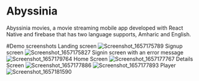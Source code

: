 # Abyssinia
Abyssinia movies, a movie streaming mobile app developed with React Native and firebase that has two language supports, Amharic and English. 

#Demo screenshots
Landing screen
![Screenshot_1657175789](https://user-images.githubusercontent.com/77884624/177734275-1a99388b-f615-4e6c-8662-0c2b5a6b3c63.png)
Signup screen
![Screenshot_1657175827](https://user-images.githubusercontent.com/77884624/177734530-e0609650-2150-4165-ba67-6771ff5fd3a9.png)
Signin screen with an error message
![Screenshot_1657179764](https://user-images.githubusercontent.com/77884624/177734767-749ece15-73b7-4aff-b4d7-013cd1af2da1.png)
Home Screen
![Screenshot_1657177767](https://user-images.githubusercontent.com/77884624/177734970-076754ea-ac48-4cb8-8dea-0de9ded67374.png)
Details Screen
![Screenshot_1657177886](https://user-images.githubusercontent.com/77884624/177735302-298db238-8e97-4990-bad7-0830db984614.png)
![Screenshot_1657177893](https://user-images.githubusercontent.com/77884624/177735379-30b18774-8451-4739-aa9f-acbc062a658f.png)
Player
![Screenshot_1657181590](https://user-images.githubusercontent.com/77884624/177735562-77038c8d-8311-40b4-9df6-3a3402eb1656.png)
